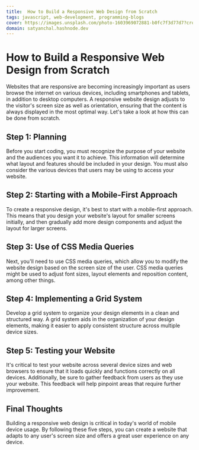 ```yaml
---
title:  How to Build a Responsive Web Design from Scratch
tags: javascript, web-development, programming-blogs
cover: https://images.unsplash.com/photo-1603969072881-b0fc7f3d77d7?crop=entropy&cs=tinysrgb&fit=max&fm=jpg&ixid=MnwzNDExMjB8MHwxfHNlYXJjaHwyOHx8Y29kZXJ8ZW58MHx8fHwxNjc5MjY1MDA5&ixlib=rb-4.0.3&q=80&w=1080
domain: satyanchal.hashnode.dev
--- 
```

# How to Build a Responsive Web Design from Scratch

Websites that are responsive are becoming increasingly important as users browse the internet on various devices, including smartphones and tablets, in addition to desktop computers. A responsive website design adjusts to the visitor's screen size as well as orientation, ensuring that the content is always displayed in the most optimal way. Let's take a look at how this can be done from scratch.

## Step 1: Planning

Before you start coding, you must recognize the purpose of your website and the audiences you want it to achieve. This information will determine what layout and features should be included in your design. You must also consider the various devices that users may be using to access your website.

## Step 2: Starting with a Mobile-First Approach

To create a responsive design, it's best to start with a mobile-first approach. This means that you design your website's layout for smaller screens initially, and then gradually add more design components and adjust the layout for larger screens.

## Step 3: Use of CSS Media Queries

Next, you'll need to use CSS media queries, which allow you to modify the website design based on the screen size of the user. CSS media queries might be used to adjust font sizes, layout elements and reposition content, among other things.

## Step 4: Implementing a Grid System

Develop a grid system to organize your design elements in a clean and structured way. A grid system aids in the organization of your design elements, making it easier to apply consistent structure across multiple device sizes.

## Step 5: Testing your Website

It's critical to test your website across several device sizes and web browsers to ensure that it loads quickly and functions correctly on all devices. Additionally, be sure to gather feedback from users as they use your website. This feedback will help pinpoint areas that require further improvement.

## Final Thoughts

Building a responsive web design is critical in today's world of mobile device usage. By following these five steps, you can create a website that adapts to any user's screen size and offers a great user experience on any device.
